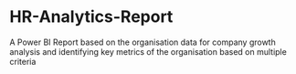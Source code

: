 # HR-Analytics-Report
A Power BI Report based on the organisation data for company growth analysis and identifying key metrics of the organisation based on multiple criteria
